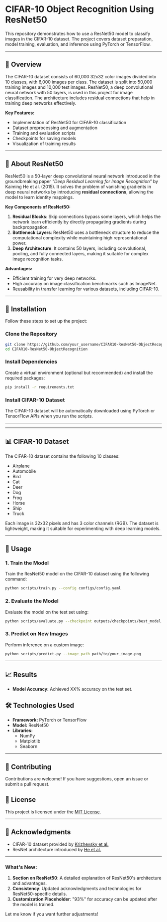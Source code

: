# CIFAR-10 Object Recognition Using ResNet50

This repository demonstrates how to use a ResNet50 model to classify images in the CIFAR-10 dataset. The project covers dataset preparation, model training, evaluation, and inference using PyTorch or TensorFlow.

---

## 📌 Overview

The CIFAR-10 dataset consists of 60,000 32x32 color images divided into 10 classes, with 6,000 images per class. The dataset is split into 50,000 training images and 10,000 test images. ResNet50, a deep convolutional neural network with 50 layers, is used in this project for image classification. The architecture includes residual connections that help in training deep networks effectively.

**Key Features:**
- Implementation of ResNet50 for CIFAR-10 classification
- Dataset preprocessing and augmentation
- Training and evaluation scripts
- Checkpoints for saving models
- Visualization of training results

---

## 🔎 About ResNet50

ResNet50 is a 50-layer deep convolutional neural network introduced in the groundbreaking paper *"Deep Residual Learning for Image Recognition"* by Kaiming He et al. (2015). It solves the problem of vanishing gradients in deep neural networks by introducing **residual connections**, allowing the model to learn identity mappings.

**Key Components of ResNet50:**
1. **Residual Blocks**: Skip connections bypass some layers, which helps the network learn efficiently by directly propagating gradients during backpropagation.
2. **Bottleneck Layers**: ResNet50 uses a bottleneck structure to reduce the computational complexity while maintaining high representational power.
3. **Deep Architecture**: It contains 50 layers, including convolutional, pooling, and fully connected layers, making it suitable for complex image recognition tasks.

**Advantages:**
- Efficient training for very deep networks.
- High accuracy on image classification benchmarks such as ImageNet.
- Reusability in transfer learning for various datasets, including CIFAR-10.

---

## 🚀 Installation

Follow these steps to set up the project:

### Clone the Repository
```bash
git clone https://github.com/your_username/CIFAR10-ResNet50-ObjectRecognition.git
cd CIFAR10-ResNet50-ObjectRecognition
```

### Install Dependencies
Create a virtual environment (optional but recommended) and install the required packages:
```bash
pip install -r requirements.txt
```

### Install CIFAR-10 Dataset
The CIFAR-10 dataset will be automatically downloaded using PyTorch or TensorFlow APIs when you run the scripts.

---


---

## 📊 CIFAR-10 Dataset

The CIFAR-10 dataset contains the following 10 classes:

- Airplane
- Automobile
- Bird
- Cat
- Deer
- Dog
- Frog
- Horse
- Ship
- Truck

Each image is 32x32 pixels and has 3 color channels (RGB). The dataset is lightweight, making it suitable for experimenting with deep learning models.

---

## 🔧 Usage

### 1. Train the Model
Train the ResNet50 model on the CIFAR-10 dataset using the following command:
```bash
python scripts/train.py --config configs/config.yaml
```

### 2. Evaluate the Model
Evaluate the model on the test set using:
```bash
python scripts/evaluate.py --checkpoint outputs/checkpoints/best_model.pth
```

### 3. Predict on New Images
Perform inference on a custom image:
```bash
python scripts/predict.py --image_path path/to/your_image.png
```

---

## 📈 Results

- **Model Accuracy:** Achieved XX% accuracy on the test set.

## 🛠️ Technologies Used

- **Framework:** PyTorch or TensorFlow
- **Model:** ResNet50
- **Libraries:** 
  - NumPy
  - Matplotlib
  - Seaborn

---

## 🤝 Contributing

Contributions are welcome! If you have suggestions, open an issue or submit a pull request.


## 📝 License

This project is licensed under the [MIT License](LICENSE).

---

## 🙌 Acknowledgments

- CIFAR-10 dataset provided by [Krizhevsky et al.](https://www.cs.toronto.edu/~kriz/cifar.html)
- ResNet architecture introduced by [He et al.](https://arxiv.org/abs/1512.03385)

---


### What's New:
1. **Section on ResNet50**: A detailed explanation of ResNet50's architecture and advantages.
2. **Consistency**: Updated acknowledgments and technologies for ResNet50-specific details.
3. **Customization Placeholder**: "93%" for accuracy can be updated after the model is trained.

Let me know if you want further adjustments!
